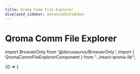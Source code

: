 ```yaml
---
title: Qroma Comm File Explorer
displayed_sidebar: advancedIoSidebar
---
```


# Qroma Comm File Explorer

import BrowserOnly from '@docusaurus/BrowserOnly';
import { QromaCommFileExplorerComponent } from "../react-qroma-lib";


<BrowserOnly>
{() =>
  <QromaCommFileExplorerComponent
    />
}
</BrowserOnly>